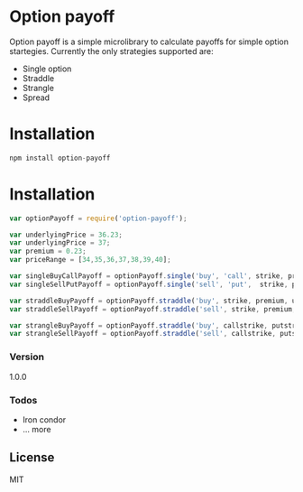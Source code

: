 # Option payoff

Option payoff is a simple microlibrary to calculate payoffs for simple option startegies. Currently the only strategies supported are:

  - Single option
  - Straddle
  - Strangle
  - Spread
  
# Installation

```js
npm install option-payoff
```
# Installation
```js
var optionPayoff = require('option-payoff');

var underlyingPrice = 36.23;
var underlyingPrice = 37;
var premium = 0.23;
var priceRange = [34,35,36,37,38,39,40];

var singleBuyCallPayoff = optionPayoff.single('buy', 'call', strike, premium, underlyingPrice, priceRange);
var singleSellPutPayoff = optionPayoff.single('sell', 'put',  strike, premium, underlyingPrice, priceRange);

var straddleBuyPayoff = optionPayoff.straddle('buy', strike, premium, underlyingPrice, priceRange);
var straddleSellPayoff = optionPayoff.straddle('sell', strike, premium, underlyingPrice, priceRange);

var strangleBuyPayoff = optionPayoff.straddle('buy', callstrike, putstrike, callpremium, putpremium, underlyingPrice, priceRange);
var strangleSellPayoff = optionPayoff.straddle('sell', callstrike, putstrike, callpremium, putpremium, underlyingPrice, priceRange);
```

### Version
1.0.0

### Todos

 - Iron condor
 - ... more

License
----

MIT



